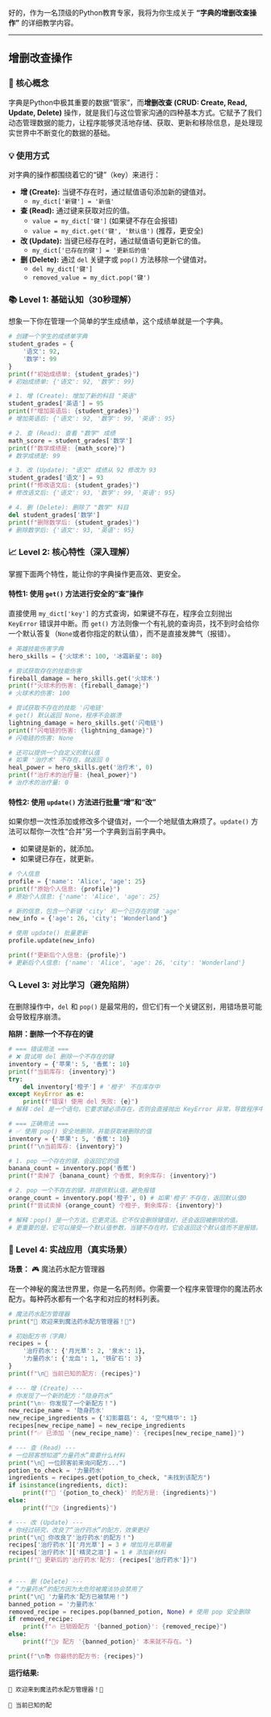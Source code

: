 好的，作为一名顶级的Python教育专家，我将为你生成关于 **“字典的增删改查操作”** 的详细教学内容。

---

## 增删改查操作

### 🎯 核心概念

字典是Python中极其重要的数据“管家”，而**增删改查 (CRUD: Create, Read, Update, Delete)** 操作，就是我们与这位管家沟通的四种基本方式。它赋予了我们动态管理数据的能力，让程序能够灵活地存储、获取、更新和移除信息，是处理现实世界中不断变化的数据的基础。

### 💡 使用方式

对字典的操作都围绕着它的“键”（key）来进行：

*   **增 (Create):** 当键不存在时，通过赋值语句添加新的键值对。
    *   `my_dict['新键'] = '新值'`
*   **查 (Read):** 通过键来获取对应的值。
    *   `value = my_dict['键']` (如果键不存在会报错)
    *   `value = my_dict.get('键', '默认值')` (推荐，更安全)
*   **改 (Update):** 当键已经存在时，通过赋值语句更新它的值。
    *   `my_dict['已存在的键'] = '更新后的值'`
*   **删 (Delete):** 通过 `del` 关键字或 `pop()` 方法移除一个键值对。
    *   `del my_dict['键']`
    *   `removed_value = my_dict.pop('键')`

### 📚 Level 1: 基础认知（30秒理解）

想象一下你在管理一个简单的学生成绩单，这个成绩单就是一个字典。

```python
# 创建一个学生的成绩单字典
student_grades = {
    '语文': 92,
    '数学': 99
}
print(f"初始成绩单: {student_grades}")
# 初始成绩单: {'语文': 92, '数学': 99}

# 1. 增 (Create): 增加了新的科目 "英语"
student_grades['英语'] = 95
print(f"增加英语后: {student_grades}")
# 增加英语后: {'语文': 92, '数学': 99, '英语': 95}

# 2. 查 (Read): 查看 "数学" 成绩
math_score = student_grades['数学']
print(f"数学成绩是: {math_score}")
# 数学成绩是: 99

# 3. 改 (Update): "语文" 成绩从 92 修改为 93
student_grades['语文'] = 93
print(f"修改语文后: {student_grades}")
# 修改语文后: {'语文': 93, '数学': 99, '英语': 95}

# 4. 删 (Delete): 删除了 "数学" 科目
del student_grades['数学']
print(f"删除数学后: {student_grades}")
# 删除数学后: {'语文': 93, '英语': 95}
```

### 📈 Level 2: 核心特性（深入理解）

掌握下面两个特性，能让你的字典操作更高效、更安全。

#### 特性1: 使用 `get()` 方法进行安全的“查”操作

直接使用 `my_dict['key']` 的方式查询，如果键不存在，程序会立刻抛出 `KeyError` 错误并中断。而 `get()` 方法则像一个有礼貌的查询员，找不到时会给你一个默认答复（`None`或者你指定的默认值），而不是直接发脾气（报错）。

```python
# 英雄技能伤害字典
hero_skills = {'火球术': 100, '冰霜新星': 80}

# 尝试获取存在的技能伤害
fireball_damage = hero_skills.get('火球术')
print(f"火球术的伤害: {fireball_damage}")
# 火球术的伤害: 100

# 尝试获取不存在的技能 '闪电链'
# get() 默认返回 None，程序不会崩溃
lightning_damage = hero_skills.get('闪电链')
print(f"闪电链的伤害: {lightning_damage}")
# 闪电链的伤害: None

# 还可以提供一个自定义的默认值
# 如果 '治疗术' 不存在，就返回 0
heal_power = hero_skills.get('治疗术', 0)
print(f"治疗术的治疗量: {heal_power}")
# 治疗术的治疗量: 0
```

#### 特性2: 使用 `update()` 方法进行批量“增”和“改”

如果你想一次性添加或修改多个键值对，一个一个地赋值太麻烦了。`update()` 方法可以帮你一次性“合并”另一个字典到当前字典中。

- 如果键是新的，就添加。
- 如果键已存在，就更新。

```python
# 个人信息
profile = {'name': 'Alice', 'age': 25}
print(f"原始个人信息: {profile}")
# 原始个人信息: {'name': 'Alice', 'age': 25}

# 新的信息，包含一个新键 'city' 和一个已存在的键 'age'
new_info = {'age': 26, 'city': 'Wonderland'}

# 使用 update() 批量更新
profile.update(new_info)

print(f"更新后个人信息: {profile}")
# 更新后个人信息: {'name': 'Alice', 'age': 26, 'city': 'Wonderland'}
```

### 🔍 Level 3: 对比学习（避免陷阱）

在删除操作中，`del` 和 `pop()` 是最常用的，但它们有一个关键区别，用错场景可能会导致程序崩溃。

**陷阱：删除一个不存在的键**

```python
# === 错误用法 ===
# ❌ 尝试用 del 删除一个不存在的键
inventory = {'苹果': 5, '香蕉': 10}
print(f"当前库存: {inventory}")
try:
    del inventory['橙子'] # '橙子' 不在库存中
except KeyError as e:
    print(f"错误! 使用 del 失败: {e}")
# 解释：del 是一个语句，它要求键必须存在，否则会直接抛出 KeyError 异常，导致程序中断。

# === 正确用法 ===
# ✅ 使用 pop() 安全地删除，并能获取被删除的值
inventory = {'苹果': 5, '香蕉': 10}
print(f"\n当前库存: {inventory}")

# 1. pop 一个存在的键，会返回它的值
banana_count = inventory.pop('香蕉')
print(f"卖掉了 {banana_count} 个香蕉, 剩余库存: {inventory}")

# 2. pop 一个不存在的键，并提供默认值，避免报错
orange_count = inventory.pop('橙子', 0) # 如果'橙子'不存在，返回默认值0
print(f"尝试卖掉 {orange_count} 个橙子, 剩余库存: {inventory}")

# 解释：pop() 是一个方法，它更灵活。它不仅会删除键值对，还会返回被删除的值。
# 更重要的是，它可以接受一个默认值参数，当键不存在时，它会返回这个默认值而不是报错。
```

### 🚀 Level 4: 实战应用（真实场景）

**场景：** 🎮 魔法药水配方管理器

在一个神秘的魔法世界里，你是一名药剂师。你需要一个程序来管理你的魔法药水配方。每种药水都有一个名字和对应的材料列表。

```python
# 魔法药水配方管理器
print("🧪 欢迎来到魔法药水配方管理器！🧪")

# 初始配方书（字典）
recipes = {
    '治疗药水': {'月光草': 2, '泉水': 1},
    '力量药水': {'龙血': 1, '铁矿石': 3}
}
print(f"\n📖 当前已知的配方: {recipes}")

# --- 增 (Create) ---
# 你发现了一个新的配方：“隐身药水”
print("\n✨ 你发现了一个新配方！")
new_recipe_name = '隐身药水'
new_recipe_ingredients = {'幻影蘑菇': 4, '空气精华': 1}
recipes[new_recipe_name] = new_recipe_ingredients
print(f"✅ 已添加 '{new_recipe_name}': {recipes[new_recipe_name]}")

# --- 查 (Read) ---
# 一位顾客想知道“力量药水”需要什么材料
print("\n🤔 一位顾客前来询问配方...")
potion_to_check = '力量药水'
ingredients = recipes.get(potion_to_check, "未找到该配方")
if isinstance(ingredients, dict):
    print(f"📜 '{potion_to_check}' 的配方是: {ingredients}")
else:
    print(f"🤷‍♀️ {ingredients}")

# --- 改 (Update) ---
# 你经过研究，改良了“治疗药水”的配方，效果更好
print("\n🔬 你改良了'治疗药水'的配方！")
recipes['治疗药水']['月光草'] = 3 # 增加月光草用量
recipes['治疗药水']['精灵之泪'] = 1 # 添加新材料
print(f"🔧 更新后的'治疗药水'配方: {recipes['治疗药水']}")


# --- 删 (Delete) ---
# “力量药水”的配方因为太危险被魔法协会禁用了
print("\n🚫 '力量药水'配方已被禁用！")
banned_potion = '力量药水'
removed_recipe = recipes.pop(banned_potion, None) # 使用 pop 安全删除
if removed_recipe:
    print(f"🔥 已销毁配方 '{banned_potion}': {removed_recipe}")
else:
    print(f"🤷‍♀️ 配方 '{banned_potion}' 本来就不存在。")

print(f"\n📚 你最终的配方书: {recipes}")
```

**运行结果:**
```
🧪 欢迎来到魔法药水配方管理器！🧪

📖 当前已知的配